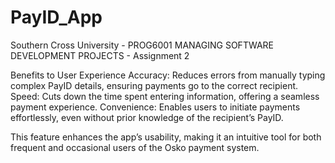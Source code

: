 # PayID_App

Southern Cross University - PROG6001 MANAGING SOFTWARE DEVELOPMENT PROJECTS - Assignment 2

Benefits to User Experience
Accuracy: Reduces errors from manually typing complex PayID details, ensuring payments go to the correct recipient.
Speed: Cuts down the time spent entering information, offering a seamless payment experience.
Convenience: Enables users to initiate payments effortlessly, even without prior knowledge of the recipient’s PayID.

This feature enhances the app’s usability, making it an intuitive tool for both frequent and occasional users of the Osko payment system.
